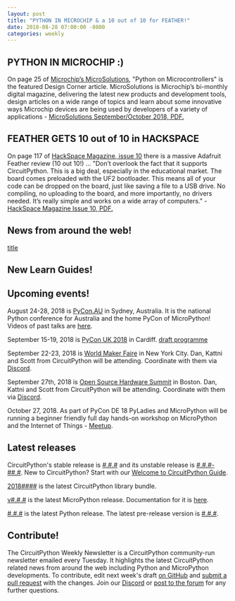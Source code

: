 ```yaml
---
layout: post
title: "PYTHON IN MICROCHIP & a 10 out of 10 for FEATHER!"
date: 2018-08-28 07:00:00 -0800
categories: weekly
---
```


## PYTHON IN MICROCHIP :)

On page 25 of [Microchip’s MicroSolutions](http://www.microchip.com/about-us/microsolutions-enewsletter), "Python on Microcontrollers" is the featured Design Corner article. MicroSolutions is Microchip’s bi-monthly digital magazine, delivering the latest new products and development tools, design articles on a wide range of topics and learn about some innovative ways Microchip devices are being used by developers of a variety of applications - [MicroSolutions September/October 2018, PDF.](http://ww1.microchip.com/downloads/en/DeviceDoc/MicroSolutions_September_October_2018.pdf)

## FEATHER GETS 10 out of 10 in HACKSPACE

On page 117 of [HackSpace Magazine, issue 10](https://hackspace.raspberrypi.org/issues/10) there is a massive Adafruit Feather review (10 out 10!) ... "Don’t overlook the fact that it supports CircuitPython. This is a big deal, especially in the educational market. The board comes preloaded with the UF2 bootloader. This means all of your code can be dropped on the board, just like saving a file to a USB drive. No compiling, no uploading to the board, and more importantly, no drivers needed. It’s really simple and works on a wide array of computers." - [HackSpace Magazine Issue 10, PDF.](https://s3-eu-west-1.amazonaws.com/rpi-magazines/issues/full_pdfs/000/000/018/original/HackSpaceMag10.pdf)

## News from around the web!

[title](url)

## New Learn Guides!

## Upcoming events!

August 24-28, 2018 is [PyCon.AU](https://2018.pycon-au.org/) in Sydney, Australia. It is the national Python conference for Australia and the home PyCon of MicroPython! Videos of past talks are [here](https://www.youtube.com/user/PyConAU).

September 15-19, 2018 is [PyCon UK 2018](https://2018.pyconuk.org/) in Cardiff. [draft programme](https://2018.pyconuk.org/programme/)

September 22-23, 2018 is [World Maker Faire](https://makerfaire.com/new-york/) in New York City. Dan, Kattni and Scott from CircuitPython will be attending. Coordinate with them via [Discord](https://adafru.it/discord).

September 27th, 2018 is [Open Source Hardware Summit](https://2018.oshwa.org/) in Boston. Dan, Kattni and Scott from CircuitPython will be attending. Coordinate with them via [Discord](https://adafru.it/discord).

October 27, 2018. As part of PyCon DE 18 PyLadies and MicroPython will be running a
beginner friendly full day hands-on workshop on MicroPython and the
Internet of Things - [Meetup](https://www.meetup.com/de-DE/PyData-Suedwest/events/253574767/).

## Latest releases

CircuitPython's stable release is [#.#.#](https://github.com/adafruit/circuitpython/releases/latest) and its unstable release is [#.#.#-##.#](https://github.com/adafruit/circuitpython/releases). New to CircuitPython? Start with our [Welcome to CircuitPython Guide](https://learn.adafruit.com/welcome-to-circuitpython).

[2018####](https://github.com/adafruit/Adafruit_CircuitPython_Bundle/releases/latest) is the latest CircuitPython library bundle.

[v#.#.#](https://micropython.org/download) is the latest MicroPython release. Documentation for it is [here](http://docs.micropython.org/en/latest/pyboard/).

[#.#.#](https://www.python.org/downloads/) is the latest Python release. The latest pre-release version is [#.#.#](https://www.python.org/download/pre-releases/).

## Contribute!

The CircuitPython Weekly Newsletter is a CircuitPython community-run newsletter emailed every Tuesday. It highlights the latest CircuitPython related news from around the web including Python and MicroPython developments. To contribute, edit next week's draft [on GitHub](https://github.com/adafruit/circuitpython-weekly-newsletter/tree/gh-pages/_drafts) and [submit a pull request](https://help.github.com/articles/editing-files-in-your-repository/) with the changes. Join our [Discord](https://adafru.it/discord) or [post to the forum](https://forums.adafruit.com/viewforum.php?f=60) for any further questions.
